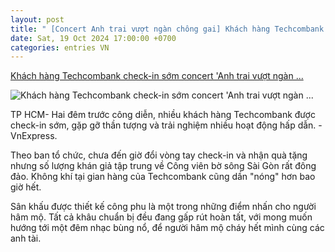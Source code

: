 ```yaml
---
layout: post
title: " [Concert Anh trai vượt ngàn chông gai] Khách hàng Techcombank check-in sớm concert 'Anh trai vượt ngàn ..."
date: Sat, 19 Oct 2024 17:00:00 +0700
categories: entries VN
---
```

[Khách hàng Techcombank check-in sớm concert 'Anh trai vượt ngàn ...](https://vnexpress.net/khach-hang-techcombank-check-in-som-concert-anh-trai-vuot-ngan-chong-gai-4806087.html)

![Khách hàng Techcombank check-in sớm concert 'Anh trai vượt ngàn ...](https://vcdn1-kinhdoanh.vnecdn.net/2024/10/19/2-1729330612.jpg?w=1200&h=0&q=100&dpr=1&fit=crop&s=AKbIH0Cnf3aw3zjYD_P2Aw)

TP HCM- Hai đêm trước công diễn, nhiều khách hàng Techcombank được check-in sớm, gặp gỡ thần tượng và trải nghiệm nhiều hoạt động hấp dẫn. - VnExpress.

Theo ban tổ chức, chưa đến giờ đổi vòng tay check-in và nhận quà tặng nhưng số lượng khán giả tập trung về Công viên bờ sông Sài Gòn rất đông đảo. Không khí tại gian hàng của Techcombank cũng dần "nóng" hơn bao giờ hết.

Sân khấu được thiết kế công phu là một trong những điểm nhấn cho người hâm mộ. Tất cả khâu chuẩn bị đều đang gấp rút hoàn tất, với mong muốn hướng tới một đêm nhạc bùng nổ, để người hâm mộ cháy hết mình cùng các anh tài.


